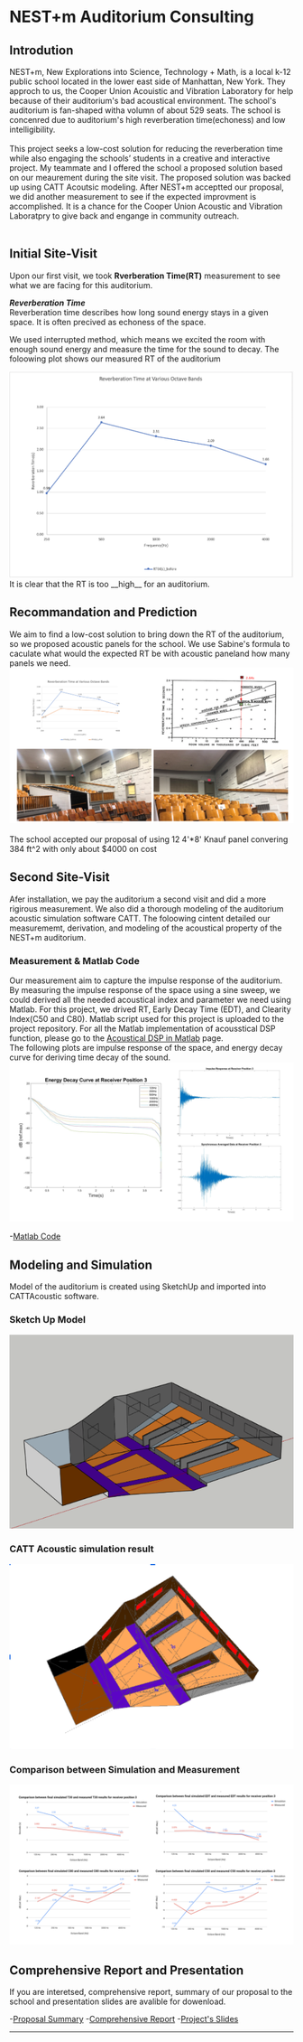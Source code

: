<br>
<br>

# NEST+m Auditorium Consulting


## Introdution
NEST+m, New Explorations into Science, Technology + Math, is a local k-12 public school located in the lower east side of Manhattan, New York. They approch to us, the Cooper Union Acouistic and Vibration Laboratory for help
because of their auditorium's bad acoustical environment. The school's auditorium is fan-shaped witha volumn of about 529 seats. The school is concenred due to auditorium's high reverberation time(echoness) and low intelligibility. 
<br><br>
This project seeks a low-cost solution for reducing the reverberation time while also engaging the
schools’ students in a creative and interactive project. My teammate and I offered the school a proposed solution based on our meaurement during the site visit. The proposed solution was backed up using CATT Acoutsic modeling.
After NEST+m acceptted our proposal, we did another measurement to see if the expected improvment is accomplished. 
It is a chance for the Cooper Union Acoustic and Vibration Laboratpry to give back and engange in community outreach.
<br><br>

## Initial Site-Visit
Upon our first visit, we took __Rverberation Time(RT)__ measurement to see what we are facing for this auditorium.  

*__Reverberation Time__*  
Reverberation time describes how long sound energy stays in a given space. It is often precived as echoness of the space.  

We used interrupted method, which means we excited the room with enough sound energy and measure the time for the sound to decay. The foloowing plot shows our measured RT of the auditorium

<img src="pic/RT_mea.png?raw=true"/>
<br>
It is clear that the RT is too __high__ for an auditorium.

## Recommandation and Prediction
We aim to find a low-cost solution to bring down the RT of the auditorium, so we proposed acoustic panels for the school.
We use Sabine's formula to caculate what would the expected RT be with acoustic paneland how many panels we need. 
<img src="pic/result_1.PNG?raw=true"/>
<br> <br>
The school accepted our proposal of using 12 4'\*8' Knauf panel convering 384 ft^2 with only about $4000 on cost 

## Second Site-Visit
Afer installation, we pay the auditorium a second visit and did a more rigirous measurement. We also did a thorough modeling of the auditorium acoustic simulation software CATT. The foloowing cintent detailed our measurememt, derivation, and modeling of the acoustical property of the NEST+m auditorium.  

### Measurement & Matlab Code
Our measurement aim to capture the impulse response of the auditorium. By measuring the impulse response of the space using a sine sweep, we could derived all the needed acoustical index and parameter we need using Matlab. For this project, we drived RT, Early Decay Time (EDT), and Clearity Index(C50 and C80). Matlab script used for this project is uploaded to the project repository. For all the Matlab implementation of acousstical DSP function, please go to the [Acoustical DSP in Matlab](https://github.com/raymondminglee/Acoustic-Consulting) page.  
The following plots are impulse response of the space, and energy decay curve for deriving time decay of the sound.
<img src="pic/matlab_plot.PNG?raw=true"/>

-[Matlab Code](https://github.com/raymondminglee/script)

## Modeling and Simulation
Model of the auditorium is created using SketchUp and imported into CATTAcoustic software.  
### Sketch Up Model
<img src="pic/sketchup.png?raw=true"/>

### CATT Acoustic simulation result
<img src="pic/catt.png?raw=true"/>

### Comparison between Simulation and Measurement
[<img src="pic/sim_plot.PNG?raw=true"/>](https://github.com/raymondminglee/pic)

## Comprehensive Report and Presentation
If you are interetsed, comprehensive report, summary of our proposal to the school and presentation slides are avalible for dowenload.  

-[Proposal Summary](https://github.com/raymondminglee/Acoustic-Consulting/blob/master/doc/NEST%2Bm_summary.pdf)
-[Comprehensive Report](https://github.com/raymondminglee/Acoustic-Consulting/blob/master/doc/NEST%2Bm_Report.pdf)
-[Project's Slides](https://github.com/raymondminglee/Acoustic-Consulting/blob/master/doc/Presentsation.pdf)




---




